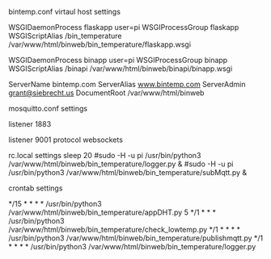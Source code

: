 bintemp.conf virtaul host settings

WSGIDaemonProcess flaskapp user=pi
WSGIProcessGroup flaskapp
WSGIScriptAlias /bin_temperature /var/www/html/binweb/bin_temperature/flaskapp.wsgi


WSGIDaemonProcess binapp user=pi
WSGIProcessGroup binapp
WSGIScriptAlias /binapi /var/www/html/binweb/binapi/binapp.wsgi

ServerName bintemp.com
ServerAlias www.bintemp.com
ServerAdmin grant@siebrecht.us
DocumentRoot /var/www/html/binweb


mosquitto.conf settings

listener 1883

listener 9001
protocol websockets


rc.local settings
sleep 20
#sudo -H -u pi /usr/bin/python3 /var/www/html/binweb/bin_temperature/logger.py &
#sudo -H -u pi /usr/bin/python3 /var/www/html/binweb/bin_temperature/subMqtt.py &

crontab settings

*/15 * * * * /usr/bin/python3 /var/www/html/binweb/bin_temperature/appDHT.py
5 */1 * * * /usr/bin/python3 /var/www/html/binweb/bin_temperature/check_lowtemp.py
*/1 * * * * /usr/bin/python3 /var/www/html/binweb/bin_temperature/publishmqtt.py
*/1 * * * * /usr/bin/python3 /var/www/html/binweb/bin_temperature/logger.py



